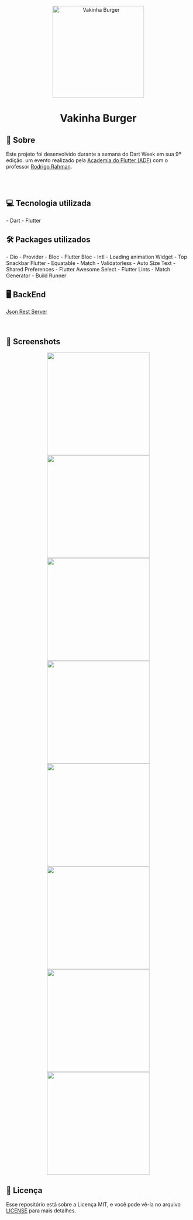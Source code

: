 <p align="center">
    <img src='assets/images/logo.png' alt='Vakinha Burger' width='250'/>
</p>

<h1 align="center">Vakinha Burger</h1>

<h2>📖 Sobre</h2>
<p>
    Este projeto foi desenvolvido durante a semana do Dart Week em sua 9º edição. um evento realizado pela <a href="http://academiadoflutter.com.br/">Academia do Flutter (ADF)</a> com o professor <a href="https://github.com/rodrigorahman">Rodrigo Rahman</a>.<br><br>
</p>

</br>

<h2>💻 Tecnologia utilizada</h2>
 - Dart
 - Flutter

</br> 

<h2>🛠️ Packages utilizados</h2>
- Dio
- Provider
- Bloc
- Flutter Bloc
- Intl
- Loading animation Widget
- Top Snackbar Flutter
- Equatable
- Match
- Validatorless
- Auto Size Text
- Shared Preferences
- Flutter Awesome Select
- Flutter Lints
- Match Generator
- Build Runner

</br>

<h2>🖥 BackEnd</h2>
<a href="https://pub.dev/packages/json_rest_server">Json Rest Server</a></p>

</br>

<h2>📱 Screenshots</h2>

<p align="center">
    <img src='assets/screenshots/Screenshot_1675730073.png' width='280'>
    <img src='assets/screenshots/Screenshot_1675730084.png' width='280'>
    <img src='assets/screenshots/Screenshot_1675730097.png' width='280'>
    <img src='assets/screenshots/Screenshot_1675730109.png' width='280'>
    <img src='assets/screenshots/Screenshot_1675730113.png' width='280'>
    <img src='assets/screenshots/Screenshot_1675730117.png' width='280'>
    <img src='assets/screenshots/Screenshot_1675730169.png' width='280'>
    <img src='assets/screenshots/Screenshot_1675730172.png' width='280'>
</p>

<h2>📝 Licença</h2>

<p>
   Esse repositório está sobre a Licença MIT, e você pode vê-la no arquivo <a href="https://github.com/cassianolucas/dart_week/blob/main/LICENSE">LICENSE</a> para mais detalhes.
</p>